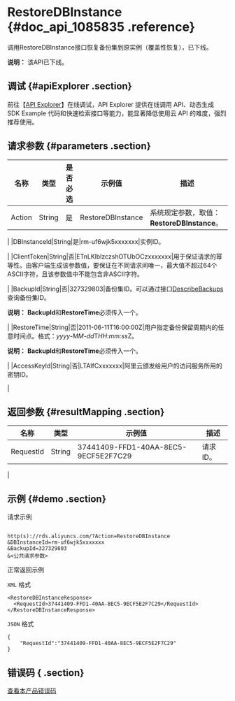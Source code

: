 # RestoreDBInstance {#doc_api_1085835 .reference}

调用RestoreDBInstance接口恢复备份集到原实例（覆盖性恢复），已下线。

**说明：** 该API已下线。

## 调试 {#apiExplorer .section}

前往【[API Explorer](https://api.aliyun.com/#product=Rds&api=RestoreDBInstance)】在线调试，API Explorer 提供在线调用 API、动态生成 SDK Example 代码和快速检索接口等能力，能显著降低使用云 API 的难度，强烈推荐使用。

## 请求参数 {#parameters .section}

|名称|类型|是否必选|示例值|描述|
|--|--|----|---|--|
|Action|String|是|RestoreDBInstance|系统规定参数，取值：**RestoreDBInstance**。

 |
|DBInstanceId|String|是|rm-uf6wjk5xxxxxxx|实例ID。

 |
|ClientToken|String|否|ETnLKlblzczshOTUbOCzxxxxxxx|用于保证请求的幂等性。由客户端生成该参数值，要保证在不同请求间唯一，最大值不超过64个ASCII字符，且该参数值中不能包含非ASCII字符。

 |
|BackupId|String|否|327329803|备份集ID。可以通过接口[DescribeBackups](~~26273~~l)查询备份集ID。

 **说明：** **BackupId**和**RestoreTime**必须传入一个。

 |
|RestoreTime|String|否|2011-06-11T16:00:00Z|用户指定备份保留周期内的任意时间点。格式：*yyyy-MM-dd*T*HH:mm:ss*Z。

 **说明：** **BackupId**和**RestoreTime**必须传入一个。

 |
|AccessKeyId|String|否|LTAIfCxxxxxxx|阿里云颁发给用户的访问服务所用的密钥ID。

 |

## 返回参数 {#resultMapping .section}

|名称|类型|示例值|描述|
|--|--|---|--|
|RequestId|String|37441409-FFD1-40AA-8EC5-9ECF5E2F7C29|请求ID。

 |

## 示例 {#demo .section}

请求示例

``` {#request_demo}

http(s)://rds.aliyuncs.com/?Action=RestoreDBInstance
&DBInstanceId=rm-uf6wjk5xxxxxxx
&BackupId=327329803
&<公共请求参数>

```

正常返回示例

`XML` 格式

``` {#xml_return_success_demo}
<RestoreDBInstanceResponse>
  <RequestId>37441409-FFD1-40AA-8EC5-9ECF5E2F7C29</RequestId>
</RestoreDBInstanceResponse>

```

`JSON` 格式

``` {#json_return_success_demo}
{
	"RequestId":"37441409-FFD1-40AA-8EC5-9ECF5E2F7C29"
}
```

## 错误码 { .section}

[查看本产品错误码](https://error-center.aliyun.com/status/product/Rds)

